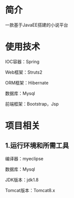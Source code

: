 # 简介

一款基于JavaEE搭建的小说平台

# 使用技术

IOC容器：Spring

Web框架：Struts2

ORM框架：Hibernate

数据库：Mysql

前端框架：Bootstrap，Jsp

# 项目相关

## 1.运行环境和所需工具

编译器：myeclipse

数据库：Mysql

JDK版本：jdk1.8

Tomcat版本：Tomcat8.x
